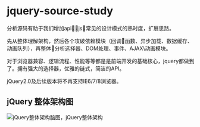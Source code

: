 # jquery-source-study

分析源码有助于我们增加api，js，常见的设计模式的熟时度，扩展思路。

先从整体理解架构，然后各个攻破依赖模块（回调函数、异步加载、数据缓存、动画队列），再整体分析选择器、DOM处理、事件、AJAX\动画模块。

对于浏览器兼容、逻辑流程、性能等等都是是前端开发的基础核心，jquery都做到了。拥有强大的选择器，优雅的链式，简洁的API。

jQuery2.0及后续版本将不再支持IE6/7/8浏览器。

## jQuery 整体架构图
![jQuery整体架构脑图，jQuery整体架构](https://raw.githubusercontent.com/chokcoco/jQuery-/master/mindMap/jQuery%E6%95%B4%E4%BD%93%E6%9E%B6%E6%9E%84.png)

